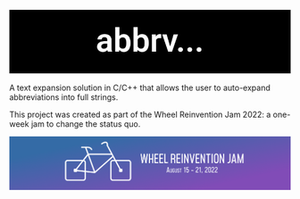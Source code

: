 ![abbrv logo](./repo/logo_wide.png)

A text expansion solution in C/C++ that allows the user to auto-expand abbreviations into full strings.

This project was created as part of the Wheel Reinvention Jam 2022: a one-week jam to change the status
quo.

[![Handmade Network](./repo/handmade.png)](https://handmade.network/)
